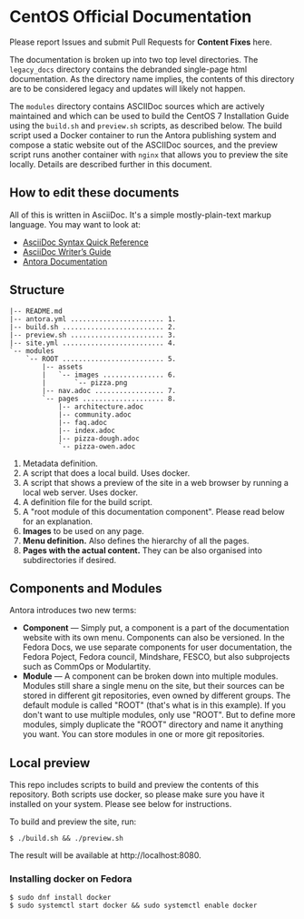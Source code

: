 # CentOS Official Documentation

Please report Issues and submit Pull Requests for **Content Fixes** here.

The documentation is broken up into two top level directories. The `legacy_docs`
directory contains the debranded single-page html documentation. As the
directory name implies, the contents of this directory are to be considered
legacy and updates will likely not happen.

The `modules` directory contains ASCIIDoc sources which are actively maintained
and which can be used to build the CentOS 7 Installation Guide using the `build.sh`
and `preview.sh` scripts, as described below. The build script used a Docker container
to run the Antora publishing system and compose a static website out of the ASCIIDoc
sources, and the preview script runs another container with `nginx` that allows you
to preview the site locally. Details are described further in this document.

## How to edit these documents

All of this is written in AsciiDoc. It's a simple mostly-plain-text
markup language. You may want to look at:

* [AsciiDoc Syntax Quick Reference](http://asciidoctor.org/docs/asciidoc-syntax-quick-reference/)
* [AsciiDoc Writer’s  Guide](http://asciidoctor.org/docs/asciidoc-writers-guide/)
* [Antora Documentation](https://docs.antora.org/antora/1.0/page/)

## Structure

```
|-- README.md
|-- antora.yml ....................... 1.
|-- build.sh ......................... 2.
|-- preview.sh ....................... 3.
|-- site.yml ......................... 4.
`-- modules
    `-- ROOT ......................... 5.
        |-- assets
        |   `-- images ............... 6.
        |       `-- pizza.png
        |-- nav.adoc ................. 7.
        `-- pages .................... 8.
            |-- architecture.adoc
            |-- community.adoc
            |-- faq.adoc
            |-- index.adoc
            |-- pizza-dough.adoc
            `-- pizza-owen.adoc
```

1. Metadata definition.
2. A script that does a local build. Uses docker.
3. A script that shows a preview of the site in a web browser by running a local web server. Uses docker.
4. A definition file for the build script.
5. A "root module of this documentation component". Please read below for an explanation.
6. **Images** to be used on any page.
7. **Menu definition.** Also defines the hierarchy of all the pages.
8. **Pages with the actual content.** They can be also organised into subdirectories if desired.

## Components and Modules

Antora introduces two new terms:

* **Component** — Simply put, a component is a part of the documentation website with its own menu. Components can also be versioned. In the Fedora Docs, we use separate components for user documentation, the Fedora Poject, Fedora council, Mindshare, FESCO, but also subprojects such as CommOps or Modulartity.
* **Module** — A component can be broken down into multiple modules. Modules still share a single menu on the site, but their sources can be stored in different git repositories, even owned by different groups. The default module is called "ROOT" (that's what is in this example). If you don't want to use multiple modules, only use "ROOT". But to define more modules, simply duplicate the "ROOT" directory and name it anything you want. You can store modules in one or more git repositories.

## Local preview

This repo includes scripts to build and preview the contents of this repository. Both scripts use docker, so please make sure you have it installed on your system. Please see below for instructions.

To build and preview the site, run:

```
$ ./build.sh && ./preview.sh
```

The result will be available at http://localhost:8080.

### Installing docker on Fedora

```
$ sudo dnf install docker
$ sudo systemctl start docker && sudo systemctl enable docker
```
